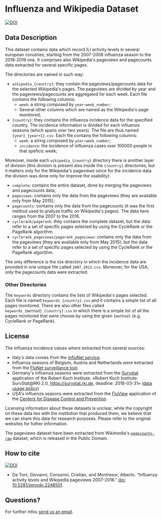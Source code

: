 # Influenza and Wikipedia Dataset

[![DOI](https://zenodo.org/badge/161251223.svg)](https://zenodo.org/badge/latestdoi/161251223)

## Data Description

This dataset contains data which record ILI activity levels in several european conutries, starting from the 2007-2008 influenza season to the 2018-2019 one. It comprises also Wikipedia's pageviews and pagecounts data extracted for several specific pages.

The directories are named in such way:

   * `wikipedia_{country}`: they contain the pageviews/pagecounts data for the selected Wikipedia's pages. The pageviews are divided by year and the pageviews/pagecounts are aggregated for each week. Each file contains the following columns:
      * `week`: a string composed by `year`-`week_number`;
      * Several other columns which are named as the Wikipedia's page monitored;
   * `{country}`: they contains the influenza incidence data for the specified country. The incidence information is divided for each influenza seasons (which spans over two years). The file are thus named `{year}_{year+1}.csv`.
   Each file contains the following columns:
      * `week`: a string composed by `year`-`week_number`;
      * `incidence`: the incidence of influenza cases over 100000 people in that speficic week;

Moreover, inside each `wikipedia_{country}` directory there is another layer of division (this division is present also inside the `{country}` directories, but it matters only for the Wikipedia's pageviews since for the incidence data the division was done only for improve the usability):

   * `complete`: contains the entire dataset, done by merging the pageviews and pagecounts data;
   * `pageviews`: contains only the data from the pageviews (they are available only from May 2015);
   * `pagecounts`: contains only the data from the pagecounts (it was the first method used to analyze traffic on
        Wikipedia's pages). The data here ranges from the 2007 to the 2016.
   * `cyclerank/pagerank`: they contains the complete dataset, but the data refer to a set of specific pages selected by using the CycleRank or the PageRank algorithm.
   * `cyclerank_pageviews/pagerank_pageviews`: contains only the data from the pageviews (they are available only from May 2015), but the data refer to a set of specific pages selected by using the CycleRank or the PageRank algorithm.

The only difference is the `USA` directory in which the incidence data are provided in one unique
file called `2007_2013.csv`. Moreover, for the USA, only the pagecounts data were extracted.

### Other Directories

The `keywords` directory contains the lists of Wikipedia's pages selected.
Each file is named `keywords_{country}.csv` and it contains a simple list of all pages monitored.
There are also other files called `keywords_{method}_{country}.csv` in which there is a simple list of all the pages monitored that were choose by using the given `{method}` (e.g. CycleRank or PageRank).

## License

The influenza incidence values where extracted from several sources:

  - Italy's data comes from the [InfluNet service](https://old.iss.it/site/RMI/influnet/Default.aspx).
  - Influenza seasons of Belgium, Austria and Netherlands were extracted from the [FluNet surveillance tool](https://extranet.who.int/sree/Reports?op=vs&path=/WHO_HQ_Reports/G5/PROD/EXT/Influenza%20Surveillance+Report+by+Country).
  - Germany's influenza seasons were extracted from the [Survstat](https://survstat.rki.de/Content/Query/Create.aspx) application of the Robert Koch Institute. «Robert Koch Institute: SurvStat@RKI 2.0, https://survstat.rki.de, deadline: 2018-03-31» ([data usage policy](https://survstat.rki.de/Content/Instruction/DataUsage.aspx))
  - USA's influenza seasons were extracted from the [FluView](https://gis.cdc.gov/grasp/fluview/fluportaldashboard.html) application of the [Centers for Disease Control and Prevention](https://www.cdc.gov/)

Licensing information about these datasets is unclear, while the copyright on these data lies with the institution that produced them, we believe that we can share this data for research purposes. Please refer to the original websites for futher information.

The pageviews dataset have been extracted from Wikimedia's [`pagecounts-raw`](https://dumps.wikimedia.org/other/pagecounts-raw/) dataset, which is released in the Public Domain.

## How to cite


[![DOI](https://zenodo.org/badge/161251223.svg)](https://zenodo.org/badge/latestdoi/161251223)

* De Toni, Giovanni, Consonni, Cristian, and Montresor, Alberto. “Influenza activity levels and Wikipedia pageviews 2007-2018.” [doi: 10.5281/zenodo.2248501](https://doi.org/10.5281/zenodo.2248501).

## Questions?

For further infos [send us an email](mailto:giovanni.det@gmail.com,cristian.consonni@unitn.it).
